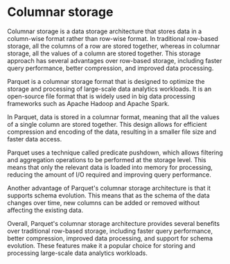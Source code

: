 # Columnar storage

Columnar storage is a data storage architecture that stores data in a column-wise format rather than row-wise format. In traditional row-based storage, all the columns of a row are stored together, whereas in columnar storage, all the values of a column are stored together. This storage approach has several advantages over row-based storage, including faster query performance, better compression, and improved data processing.

Parquet is a columnar storage format that is designed to optimize the storage and processing of large-scale data analytics workloads. It is an open-source file format that is widely used in big data processing frameworks such as Apache Hadoop and Apache Spark.

In Parquet, data is stored in a columnar format, meaning that all the values of a single column are stored together. This design allows for efficient compression and encoding of the data, resulting in a smaller file size and faster data access.

Parquet uses a technique called predicate pushdown, which allows filtering and aggregation operations to be performed at the storage level. This means that only the relevant data is loaded into memory for processing, reducing the amount of I/O required and improving query performance.

Another advantage of Parquet's columnar storage architecture is that it supports schema evolution. This means that as the schema of the data changes over time, new columns can be added or removed without affecting the existing data.

Overall, Parquet's columnar storage architecture provides several benefits over traditional row-based storage, including faster query performance, better compression, improved data processing, and support for schema evolution. These features make it a popular choice for storing and processing large-scale data analytics workloads.
